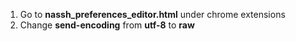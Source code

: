 1. Go to **nassh_preferences_editor.html** under chrome extensions
2. Change **send-encoding** from **utf-8** to **raw**
